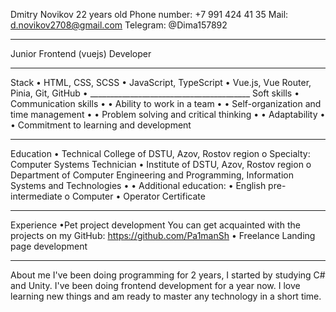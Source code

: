 Dmitry Novikov
22 years old 
Phone number: +7 991 424 41 35 
Mail: d.novikov2708@gmail.com 
Telegram: @Dima157892
________________________________________
 
Junior Frontend (vuejs) Developer
________________________________________
Stack
•	HTML, CSS, SCSS
•	JavaScript, TypeScript
•	Vue.js, Vue Router, Pinia, Git, GitHub
•	________________________________________
Soft skills
•	Communication skills •
•	 Ability to work in a team •
•	 Self-organization and time management • 
•	Problem solving and critical thinking • 
•	Adaptability • 
•	Commitment to learning and development
________________________________________
Education
•	Technical College of DSTU, Azov, Rostov region o Specialty: Computer Systems Technician
•	Institute of DSTU, Azov, Rostov region o Department of Computer Engineering and Programming, Information Systems and Technologies • 
•	Additional education: 
•	English pre-intermediate o Computer 
•	Operator Certificate
________________________________________
Experience
•Pet project development 
You can get acquainted with the projects on my GitHub: https://github.com/Pa1manSh •
Freelance 
Landing page development
________________________________________
About me
I've been doing programming for 2 years, I started by studying C# and Unity. I've been doing frontend development for a year now. I love learning new things and am ready to master any technology in a short time.

